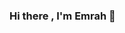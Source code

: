 ### Hi there , I'm Emrah 👋

<!--
**emrahozturk/emrahozturk** is a ✨ _special_ ✨ repository because its `README.md` (this file) appears on your GitHub profile.

Here are some ideas to get you started:

 
- 🔭 I’m currently working on Java,Python,C#,Javascript,PHP
- 🌱 I’m currently learning Node.js,React
- 👯 I’m looking to collaborate on Java,C#
- 🤔 I’m looking for help with Node.js
- 💬 Ask me about Java,C#
- 📫 How to reach me:  https://www.linkedin.com/in/emrah%C3%B6zt%C3%BCrk/ 
- 😄 Pronouns: ...
- ⚡ Fun fact: ...
-->
